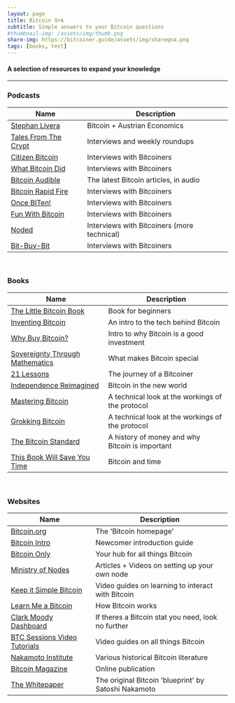 ```yaml
---
layout: page
title: Bitcoin Q+A
subtitle: Simple answers to your Bitcoin questions
#thumbnail-img: /assets/img/thumb.png
share-img: https://bitcoiner.guide/assets/img/shareqna.png
tags: [books, test]
---
```


#### A selection of resources to expand your knowledge

***

### Podcasts


| Name                                                      | Description                                                        | 
|-----------------------------------------------------------|--------------------------------------------------------------------|  
| [Stephan Livera](https://stephanlivera.com/)              | Bitcoin + Austrian Economics                                       |                   
| [Tales From The Crypt](https://tftc.io/)                  | Interviews and weekly roundups                                     |
| [Citizen Bitcoin](https://citizenbitcoin.world/)          | Interviews with Bitcoiners                                         |
| [What Bitcoin Did](https://www.whatbitcoindid.com/)       | Interviews with Bitcoiners                                         |
| [Bitcoin Audible](https://thecryptoconomy.com/)           | The latest Bitcoin articles, in audio                              |
| [Bitcoin Rapid Fire](https://anchor.fm/john-vallis/)      | Interviews with Bitcoiners                                         |
| [Once BITen!](https://anchor.fm/daniel-prince6/)          | Interviews with Bitcoiners                                         |
| [Fun With Bitcoin](https://anchor.fm/funwithbitcoin)      | Interviews with Bitcoiners                                         | 
| [Noded](https://noded.org/)                               | Interviews with Bitcoiners (more technical)                        |
| [Bit-Buy-Bit](https://www.bit-buy-bit.com/)               | Interviews with Bitcoiners                                         |

<br/>

### Books


| Name                                                                         | Description                                                        | 
|------------------------------------------------------------------------------|--------------------------------------------------------------------|   
| [The Little Bitcoin Book](https://www.amazon.com/Little-Bitcoin-Book-Matters-Finances/dp/1641990503)      | Book for beginners  |
| [Inventing Bitcoin](https://www.amazon.com/Inventing-Bitcoin-Technology-Decentralized-Explained/dp/B087C4BCJ2/ref=sr_1_1?dchild=1&keywords=inventing+bitcoin&qid=1588949147&s=books&sr=1-1) | An intro to the tech behind Bitcoin |
| [Why Buy Bitcoin?](https://www.amazon.com/Why-Buy-Bitcoin-Investing-Tomorrow-ebook/dp/B07XG2J3S9/ref=sr_1_1?crid=3IMKLU1TOXY9T&dchild=1&keywords=why+buy+bitcoin&qid=1588949169&s=audible&sprefix=why+buy+bit%2Caudible%2C219&sr=8-1) |  Intro to why Bitcoin is a good investment  |
| [Sovereignty Through Mathematics](https://www.amazon.com/Bitcoin-Sovereignty-mathematics-Knut-Svanholm-ebook/dp/B07S3MHJ9F/ref=reads_cwrtbar_3/137-9578181-1931706?_encoding=UTF8&pd_rd_i=B07S3MHJ9F&pd_rd_r=6e49cbe3-c298-4be0-b757-8632e616cef9&pd_rd_w=28Jho&pd_rd_wg=KBmpj&pf_rd_p=f7e50e46-03c7-4eda-9ad4-faa4a79972b4&pf_rd_r=ZJBHPGZ5QSH4SGRZGRNB&psc=1&refRID=ZJBHPGZ5QSH4SGRZGRNB) | What makes Bitcoin special    |
| [21 Lessons](https://www.amazon.com/21-Lessons-Learned-Falling-Bitcoin-ebook/dp/B083L93MJ7/ref=reads_cwrtbar_4/137-9578181-1931706?_encoding=UTF8&pd_rd_i=B083L93MJ7&pd_rd_r=86552ba6-823a-41d0-b29f-51a6221a22c8&pd_rd_w=lgbdg&pd_rd_wg=DiGJD&pf_rd_p=f7e50e46-03c7-4eda-9ad4-faa4a79972b4&pf_rd_r=F1NMJVVNRSBTAKY7NP5A&psc=1&refRID=F1NMJVVNRSBTAKY7NP5A) | The journey of a Bitcoiner     |
| [Independence Reimagined](https://www.amazon.com/Bitcoin-Independence-reimagined-Knut-Svanholm-ebook/dp/B087CF2XBB/ref=sr_1_1?crid=26JOFMIYVQANS&dchild=1&keywords=independence+reimagined&qid=1588949225&s=digital-text&sprefix=independence+rei%2Cdigital-text%2C214&sr=1-1) | Bitcoin in the new world  |
| [Mastering Bitcoin](https://www.amazon.com/Andreas-M-Antonopoulos-ebook/dp/B071K7FCD4/ref=sr_1_1?crid=33UFO6X3FPZ6W&dchild=1&keywords=mastering+bitcoin&qid=1588949253&s=digital-text&sprefix=mastering+bit%2Cdigital-text%2C221&sr=1-1) | A technical look at the workings of the protocol  |
[Grokking Bitcoin](https://www.amazon.com/Grokking-Bitcoin-Kalle-Rosenbaum/dp/1617294640/ref=sr_1_1?crid=SSQFO3DTX2S8&dchild=1&keywords=grokking+bitcoin&qid=1588949273&s=digital-text&sprefix=grokking%2Cdigital-text%2C218&sr=1-1-catcorr) | A technical look at the workings of the protocol    |
| [The Bitcoin Standard](https://www.amazon.com/Bitcoin-Standard-Decentralized-Alternative-Central-ebook/dp/B07BPM3GZQ/ref=tmm_kin_swatch_0?_encoding=UTF8&qid=&sr=) | A history of money and why Bitcoin is important |
| [This Book Will Save You Time](https://www.amazon.com/This-Book-Will-Save-Time-ebook/dp/B085PVW6M2/ref=pd_sim_351_6/137-9578181-1931706?_encoding=UTF8&pd_rd_i=B085PVW6M2&pd_rd_r=310e1429-8180-4106-a533-122b2a939af3&pd_rd_w=Wlude&pd_rd_wg=MpEbT&pf_rd_p=9fec2710-b93d-4b3e-b3ca-e55dc1c5909a&pf_rd_r=8Z8XV88M9CERWCCMV9WB&psc=1&refRID=8Z8XV88M9CERWCCMV9WB) | Bitcoin and time |

<br/>

### Websites


| Name                                                                         | Description                                                        | 
|------------------------------------------------------------------------------|--------------------------------------------------------------------|  
| [Bitcoin.org](https://bitcoin.org/)     |     The 'Bitcoin homepage'                                                |
| [Bitcoin Intro](https://bitcoin-intro.com/) |  Newcomer introduction guide   |
| [Bitcoin Only](https://bitcoin-only.com/) |  Your hub for all things Bitcoin    |
| [Ministry of Nodes](https://www.ministryofnodes.com.au/) |  Articles + Videos on setting up your own node  |
| [Keep it Simple Bitcoin](https://www.keepitsimplebitcoin.com/) |  Video guides on learning to interact with Bitcoin  |
| [Learn Me a Bitcoin](https://learnmeabitcoin.com/ ) |  How Bitcoin works  |
| [Clark Moody Dashboard](https://bitcoin.clarkmoody.com/dashboard/) | If theres a Bitcoin stat you need, look no further   |
| [BTC Sessions Video Tutorials](https://www.youtube.com/channel/UChzLnWVsl3puKQwc5PoO6Zg/playlists) | Video guides on all things Bitcoin   |
| [Nakamoto Institute](https://nakamotoinstitute.org/) | Various historical Bitcoin literature    |
| [Bitcoin Magazine](https://bitcoinmagazine.com/) |  Online publication    |
| [The Whitepaper](https://bitcoin.org/bitcoin.pdf) |  The original Bitcoin 'blueprint' by Satoshi Nakamoto       |




